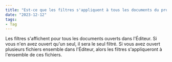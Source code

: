 ```yaml
---
title: "Est-ce que les filtres s'appliquent à tous les documents du projet ou juste un seul ?"
date: "2023-12-12"
tags:
- Tag
---
```


Les filtres s'affichent pour tous les documents ouverts dans l'Éditeur. Si vous n'en avez ouvert qu'un seul, il sera le seul filtré. Si vous avez ouvert plusieurs fichiers ensemble dans l'Éditeur, alors les filtres s'appliqueront à l'ensemble de ces fichiers.

